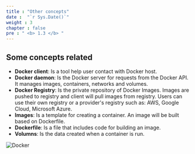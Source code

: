 ```yaml
---
title : "Other concepts"
date :  "`r Sys.Date()`" 
weight : 3 
chapter : false
pre : " <b> 1.3 </b> "
---
```


## Some concepts related

- **Docker client**: Is a tool help user contact with Docker host.
- **Docker daemon**: Is the Docker server for requests from the Docker API. It manages images, containers, networks and volumes. 
- **Docker Registry**: Is the private repository of Docker Images. Images are pushed to registry and client will pull images from registry. Users can use their own registry or a provider's registry such as: AWS, Google Cloud, Microsoft Azure.
- **Images**: Is a template for creating a container. An image will be built based on Dockerfile.
- **Dockerfile**: Is a file that includes code for building an image.
- **Volumns**: Is the data created when a container is run.

![Docker](/Dungggg_Docker/images/1-Introduce/dockerArchitecture.png)
